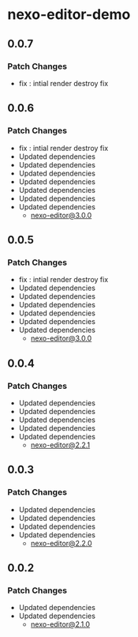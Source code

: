 # nexo-editor-demo

## 0.0.7

### Patch Changes

- fix : intial render destroy fix

## 0.0.6

### Patch Changes

- fix : intial render destroy fix
- Updated dependencies
- Updated dependencies
- Updated dependencies
- Updated dependencies
- Updated dependencies
- Updated dependencies
- Updated dependencies
  - nexo-editor@3.0.0

## 0.0.5

### Patch Changes

- fix : intial render destroy fix
- Updated dependencies
- Updated dependencies
- Updated dependencies
- Updated dependencies
- Updated dependencies
- Updated dependencies
  - nexo-editor@3.0.0

## 0.0.4

### Patch Changes

- Updated dependencies
- Updated dependencies
- Updated dependencies
- Updated dependencies
- Updated dependencies
  - nexo-editor@2.2.1

## 0.0.3

### Patch Changes

- Updated dependencies
- Updated dependencies
- Updated dependencies
- Updated dependencies
  - nexo-editor@2.2.0

## 0.0.2

### Patch Changes

- Updated dependencies
- Updated dependencies
  - nexo-editor@2.1.0
